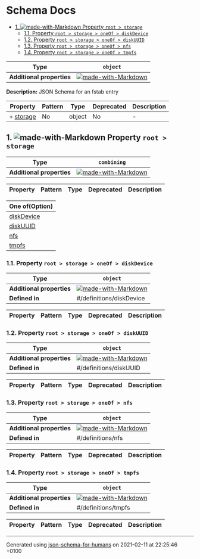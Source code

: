 # Schema Docs

- [1. ![made-with-Markdown](https://img.shields.io/badge/Required-blue) Property `root > storage`](#storage)
  - [1.1. Property `root > storage > oneOf > diskDevice`](#storage_oneOf_i0)
  - [1.2. Property `root > storage > oneOf > diskUUID`](#storage_oneOf_i1)
  - [1.3. Property `root > storage > oneOf > nfs`](#storage_oneOf_i2)
  - [1.4. Property `root > storage > oneOf > tmpfs`](#storage_oneOf_i3)

| Type | `object` |
| ---- | --- |
| **Additional properties** |[![made-with-Markdown](https://img.shields.io/badge/Any%20type-allowed-green)](# "Additional Properties of any type are allowed.")|

**Description:** JSON Schema for an fstab entry

| Property | Pattern | Type | Deprecated | Description |
| -------- | ------- | ---- | ---------- | ----------- |
|+  [storage](#storage)|No|object|No|-|

## <a name="storage"></a>1. ![made-with-Markdown](https://img.shields.io/badge/Required-blue) Property `root > storage`

| Type | `combining` |
| ---- | --- |
| **Additional properties** |[![made-with-Markdown](https://img.shields.io/badge/Any%20type-allowed-green)](# "Additional Properties of any type are allowed.")|

| Property | Pattern | Type | Deprecated | Description |
| -------- | ------- | ---- | ---------- | ----------- |

| One of(Option) | 
| ---- |
| [diskDevice](#storage_oneOf_i0) |
| [diskUUID](#storage_oneOf_i1) |
| [nfs](#storage_oneOf_i2) |
| [tmpfs](#storage_oneOf_i3) |
### <a name="storage_oneOf_i0"></a>1.1. Property `root > storage > oneOf > diskDevice`

| Type | `object` |
| ---- | --- |
| **Additional properties** |[![made-with-Markdown](https://img.shields.io/badge/Any%20type-allowed-green)](# "Additional Properties of any type are allowed.")|
| **Defined in** | #/definitions/diskDevice |

| Property | Pattern | Type | Deprecated | Description |
| -------- | ------- | ---- | ---------- | ----------- |

### <a name="storage_oneOf_i1"></a>1.2. Property `root > storage > oneOf > diskUUID`

| Type | `object` |
| ---- | --- |
| **Additional properties** |[![made-with-Markdown](https://img.shields.io/badge/Any%20type-allowed-green)](# "Additional Properties of any type are allowed.")|
| **Defined in** | #/definitions/diskUUID |

| Property | Pattern | Type | Deprecated | Description |
| -------- | ------- | ---- | ---------- | ----------- |

### <a name="storage_oneOf_i2"></a>1.3. Property `root > storage > oneOf > nfs`

| Type | `object` |
| ---- | --- |
| **Additional properties** |[![made-with-Markdown](https://img.shields.io/badge/Any%20type-allowed-green)](# "Additional Properties of any type are allowed.")|
| **Defined in** | #/definitions/nfs |

| Property | Pattern | Type | Deprecated | Description |
| -------- | ------- | ---- | ---------- | ----------- |

### <a name="storage_oneOf_i3"></a>1.4. Property `root > storage > oneOf > tmpfs`

| Type | `object` |
| ---- | --- |
| **Additional properties** |[![made-with-Markdown](https://img.shields.io/badge/Any%20type-allowed-green)](# "Additional Properties of any type are allowed.")|
| **Defined in** | #/definitions/tmpfs |

| Property | Pattern | Type | Deprecated | Description |
| -------- | ------- | ---- | ---------- | ----------- |

----------------------------------------------------------------------------------------------------------------------------
Generated using [json-schema-for-humans](https://github.com/coveooss/json-schema-for-humans) on 2021-02-11 at 22:25:46 +0100